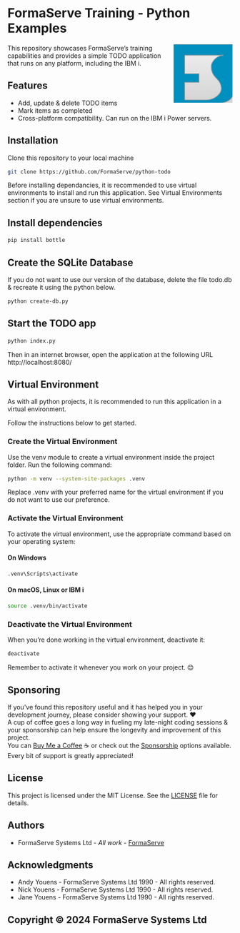 # FormaServe Training - Python Examples

<img src="/images/Logo.png" align="right">

This repository showcases FormaServe’s training capabilities and provides a simple TODO application that runs on any platform, including the IBM i.

## Features

* Add, update & delete TODO items
* Mark items as completed
* Cross-platform compatibility. Can run on the IBM i Power servers.

## Installation

Clone this repository to your local machine

```bash
git clone https://github.com/FormaServe/python-todo

```

Before installing dependancies, it is recommended to use virtual environments to install and run this application.  See Virtual Environments section if you are unsure to use virtual environments.

## Install dependencies

```bash
pip install bottle

```

## Create the SQLite Database

If you do not want to use our version of the database, delete the file todo.db & recreate it using the python below.

```bash
python create-db.py

```

## Start the TODO app

```bash
python index.py
```

Then in an internet browser, open the application at the following URL http://localhost:8080/

## Virtual Environment

As with all python projects, it is recommended to run this application in a virtual environment.

Follow the instructions below to get started.

### Create the Virtual Environment

Use the venv module to create a virtual environment inside the project folder. Run the following command:

```bash
python -m venv --system-site-packages .venv

```

Replace .venv with your preferred name for the virtual environment if you do not want to use our preference.

### Activate the Virtual Environment

To activate the virtual environment, use the appropriate command based on your operating system:

#### On Windows

```bash
.venv\Scripts\activate

```

#### On macOS, Linux or IBM i

```bash
source .venv/bin/activate

```

### Deactivate the Virtual Environment

When you’re done working in the virtual environment, deactivate it:

```bash
deactivate
```

Remember to activate it whenever you work on your project. 😊

## Sponsoring

If you've found this repository useful and it has helped you in your development journey, please consider showing your support. :heart: \
A cup of coffee goes a long way in fueling my late-night coding sessions & your sponsorship can help ensure the longevity and improvement of this project.\
You can [Buy Me a Coffee](https://ko-fi.com/andyyouens) :coffee: or check out the [Sponsorship](https://github.com/sponsors/AndyYouens) options available.\
Every bit of support is greatly appreciated!

## License

This project is licensed under the MIT License. See the [LICENSE](LICENSE) file for details.

## Authors

* FormaServe Systems Ltd - *All work* - [FormaServe](https://www.formaserve.co.uk)

## Acknowledgments

* Andy Youens - FormaServe Systems Ltd 1990 - All rights reserved.
* Nick Youens - FormaServe Systems Ltd 1990 - All rights reserved.
* Jane Youens - FormaServe Systems Ltd 1990 - All rights reserved.

## Copyright © 2024 FormaServe Systems Ltd
